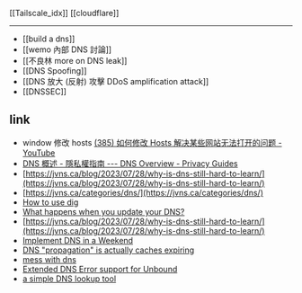 [[Tailscale_idx]]
[[cloudflare]]



---

- [[build a dns]]
- [[wemo 內部 DNS 討論]]
- [[不良林 more on DNS leak]]
- [[DNS Spoofing]]
- [[DNS 放大 (反射) 攻擊  DDoS amplification attack]]
- [[DNSSEC]]



## link

- window 修改 hosts [(385) 如何修改 Hosts 解决某些网站无法打开的问题 - YouTube](https://www.youtube.com/watch?v=WzFiZeFWMnc&list=WL&index=5)
- [DNS 概述 - 隱私權指南 --- DNS Overview - Privacy Guides](https://www.privacyguides.org/en/advanced/dns-overview/)
- [https://jvns.ca/blog/2023/07/28/why-is-dns-still-hard-to-learn/](https://jvns.ca/blog/2023/07/28/why-is-dns-still-hard-to-learn/)
- [https://jvns.ca/categories/dns/](https://jvns.ca/categories/dns/)
- [How to use dig](https://jvns.ca/blog/2021/12/04/how-to-use-dig/)
- [What happens when you update your DNS?](https://jvns.ca/blog/how-updating-dns-works/)
- [https://jvns.ca/blog/2023/07/28/why-is-dns-still-hard-to-learn/](https://jvns.ca/blog/2023/07/28/why-is-dns-still-hard-to-learn/)
- [Implement DNS in a Weekend](https://implement-dns.wizardzines.com/)
- [DNS "propagation" is actually caches expiring](https://jvns.ca/blog/2021/12/06/dns-doesn-t-propagate/)
- [mess with dns](https://messwithdns.net/)
- [Extended DNS Error support for Unbound](https://blog.nlnetlabs.nl/extended-dns-error-support-for-unbound/)
- [a simple DNS lookup tool](https://dns-lookup.jvns.ca/)